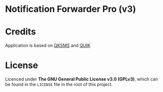 # Notification Forwarder Pro (v3)



# Credits

Application is based on [QKSMS](https://github.com/qklabs/qksms/) and [QUIK](https://github.com/octoshrimpy/quik)

# License

Licenced under **The GNU General Public License v3.0 (GPLv3)**, which can be found in the `LICENSE` file in the root of this project.
